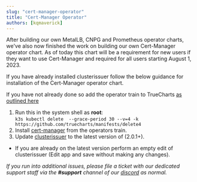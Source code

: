 ```yaml
---
slug: "cert-manager-operator"
title: "Cert-Manager Operator"
authors: [kqmaverick]
---
```


After building our own MetalLB, CNPG and Prometheus operator charts, we've also now finished the work on building our own Cert-Manager operator chart. As of today this chart will be a requirement for new users if they want to use Cert-Manager and required for all users starting August 1, 2023.

If you have already installed clusterissuer follow the below guidance for installation of the Cert-Manager operator chart.

If you have not already done so add the operator train to TrueCharts [as outlined here](https://truecharts.org/manual/SCALE/guides/getting-started#adding-truecharts)

1. Run this in the system shell as **root**: <br />
```k3s kubectl delete  --grace-period 30 --v=4 -k https://github.com/truecharts/manifests/delete4```
2. Install [cert-manager](https://truecharts.org/charts/operators/cert-manager/) from the operators train.
3. Update [clusterissuer](https://truecharts.org/charts/enterprise/clusterissuer/) to the latest version of (2.0.1+).

- If you are already on the latest version perform an empty edit of clusterissuer (Edit app and save without making any changes).

*If you run into additional issues, please file a ticket with our dedicated support staff via the **#support** channel of our [discord](https://discord.gg/tVsPTHWTtr) as normal.*
